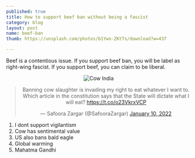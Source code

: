 ```yaml
---
published: true
title: How to support beef ban without being a fascist
category: blog
layout: post
name: beef-ban
thumb: https://unsplash.com/photos/b1Ywo-ZKtTs/download?w=437

---
```


Beef is a contentious issue. If you support beef ban, you will be label as right-wing fascist. If you support beef, you can claim to be liberal. 

<center>
<img src="https://unsplash.com/photos/b1Ywo-ZKtTs/" alt="Cow India">
</center>

<center>
<blockquote class="twitter-tweet"><p lang="en" dir="ltr">Banning cow slaughter is invading my right to eat whatever I want to. Which article in the constitution says that the State will dictate what I will eat? <a href="https://t.co/o23VkrxVCP">https://t.co/o23VkrxVCP</a></p>&mdash; Safoora Zargar (@SafooraZargar) <a href="https://twitter.com/SafooraZargar/status/1480610729476517888?ref_src=twsrc%5Etfw">January 10, 2022</a></blockquote> <script async src="https://platform.twitter.com/widgets.js" charset="utf-8"></script>
</center>

1. I dont support vigilantism 
2. Cow has sentimental value
3. US also bans bald eagle 
4. Global warming
5. Mahatma Gandhi